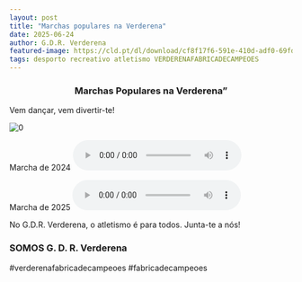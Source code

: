 ```yaml
---
layout: post
title: "Marchas populares na Verderena"
date: 2025-06-24
author: G.D.R. Verderena
featured-image: https://cld.pt/dl/download/cf8f17f6-591e-410d-adf0-69fd15e73c41/A4.png
tags: desporto recreativo atletismo VERDERENAFABRICADECAMPEOES 
---
```


<CENTER><H3>Marchas Populares na Verderena”</H3></CENTER>

Vem dançar, vem divertir-te!


![0](https://cld.pt/dl/download/cf8f17f6-591e-410d-adf0-69fd15e73c41/A4.png)

Marcha de 2024
<audio src="https://cld.pt/dl/download/faca0ec5-0b28-4d42-9594-09bbcea09272/Marcha%20da%20Verderena%202024.mp3" autoplay controls>
  O teu navegador não suporta o elemento de áudio.
</audio>

Marcha de 2025
<audio src="https://cld.pt/dl/download/1cee5850-350f-4753-9c19-6bcb8b1b9e40/Marcha%20da%20Verderena%202025.mp3" controls>
  O teu navegador não suporta o elemento de áudio.
</audio>

No G.D.R. Verderena, o atletismo é para todos. Junta-te a nós!
<H3>SOMOS G. D. R. Verderena</H3>
#verderenafabricadecampeoes #fabricadecampeoes 

